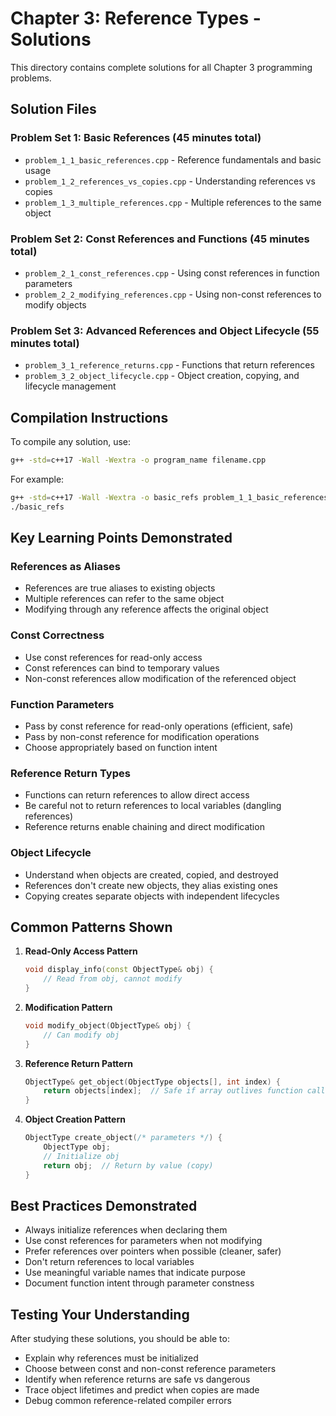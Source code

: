 # Chapter 3: Reference Types - Solutions

This directory contains complete solutions for all Chapter 3 programming problems.

## Solution Files

### Problem Set 1: Basic References (45 minutes total)
- `problem_1_1_basic_references.cpp` - Reference fundamentals and basic usage
- `problem_1_2_references_vs_copies.cpp` - Understanding references vs copies
- `problem_1_3_multiple_references.cpp` - Multiple references to the same object

### Problem Set 2: Const References and Functions (45 minutes total)
- `problem_2_1_const_references.cpp` - Using const references in function parameters
- `problem_2_2_modifying_references.cpp` - Using non-const references to modify objects

### Problem Set 3: Advanced References and Object Lifecycle (55 minutes total)
- `problem_3_1_reference_returns.cpp` - Functions that return references
- `problem_3_2_object_lifecycle.cpp` - Object creation, copying, and lifecycle management

## Compilation Instructions

To compile any solution, use:
```bash
g++ -std=c++17 -Wall -Wextra -o program_name filename.cpp
```

For example:
```bash
g++ -std=c++17 -Wall -Wextra -o basic_refs problem_1_1_basic_references.cpp
./basic_refs
```

## Key Learning Points Demonstrated

### References as Aliases
- References are true aliases to existing objects
- Multiple references can refer to the same object
- Modifying through any reference affects the original object

### Const Correctness
- Use const references for read-only access
- Const references can bind to temporary values
- Non-const references allow modification of the referenced object

### Function Parameters
- Pass by const reference for read-only operations (efficient, safe)
- Pass by non-const reference for modification operations
- Choose appropriately based on function intent

### Reference Return Types
- Functions can return references to allow direct access
- Be careful not to return references to local variables (dangling references)
- Reference returns enable chaining and direct modification

### Object Lifecycle
- Understand when objects are created, copied, and destroyed
- References don't create new objects, they alias existing ones
- Copying creates separate objects with independent lifecycles

## Common Patterns Shown

1. **Read-Only Access Pattern**
   ```cpp
   void display_info(const ObjectType& obj) {
       // Read from obj, cannot modify
   }
   ```

2. **Modification Pattern**
   ```cpp
   void modify_object(ObjectType& obj) {
       // Can modify obj
   }
   ```

3. **Reference Return Pattern**
   ```cpp
   ObjectType& get_object(ObjectType objects[], int index) {
       return objects[index];  // Safe if array outlives function call
   }
   ```

4. **Object Creation Pattern**
   ```cpp
   ObjectType create_object(/* parameters */) {
       ObjectType obj;
       // Initialize obj
       return obj;  // Return by value (copy)
   }
   ```

## Best Practices Demonstrated

- Always initialize references when declaring them
- Use const references for parameters when not modifying
- Prefer references over pointers when possible (cleaner, safer)
- Don't return references to local variables
- Use meaningful variable names that indicate purpose
- Document function intent through parameter constness

## Testing Your Understanding

After studying these solutions, you should be able to:
- Explain why references must be initialized
- Choose between const and non-const reference parameters
- Identify when reference returns are safe vs dangerous
- Trace object lifetimes and predict when copies are made
- Debug common reference-related compiler errors